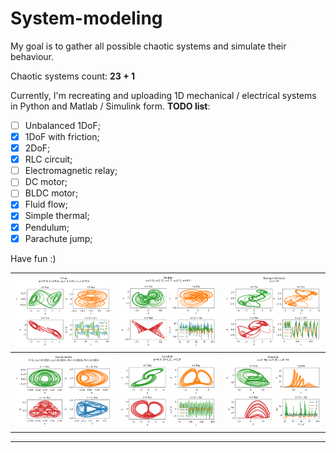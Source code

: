 # System-modeling

My goal is to gather all possible chaotic systems 
and simulate their behaviour.

Chaotic systems count: **23 + 1**

Currently, I'm recreating and uploading 
1D mechanical / electrical systems 
in Python and Matlab / Simulink form. 
**TODO list**:
- [ ] Unbalanced 1DoF;
- [x] 1DoF with friction;
- [x] 2DoF;
- [x] RLC circuit;
- [ ] Electromagnetic relay;
- [ ] DC motor;
- [ ] BLDC motor;
- [x] Fluid flow;
- [x] Simple thermal;
- [x] Pendulum;
- [x] Parachute jump;

Have fun :)

|![image](./Chaotic%20Systems/Python/png/Chua_2.png)|![image](./Chaotic%20Systems/Python/png/Dadras_2.png)|![image](./Chaotic%20Systems/Python/png/Thomas_3.png)|
|-|-|-|
|![image](./Chaotic%20Systems/Python/png/HenonHeiles_2.png)|![image](./Chaotic%20Systems/Python/png/SprottB_2.png)|![image](./Chaotic%20Systems/Python/png/Roessler_2.png)|

---
